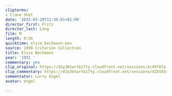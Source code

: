 ```yaml
---
clipterms:
- Crane Shot
date: '2015-03-20T11:36:01+01:00'
director_first: Fritz
director_last: Lang
film: M
length: 0:56
quicktime: elsie_bechmann.mov
source: 1998 Criterion Collection
title: Elsie Bechmann
year: '1931 '
commentary: yes
clip_original: https://d2y36twrtb17ty.cloudfront.net/sessions/2c49f87a-7b60-4727-b9d7-ae31015d3715/1c8fdc9a-eb94-4189-9029-ae31015d3721-42d33aed-1a67-40a3-8c1f-ae31015d5851.mp4
clip_commentary: https://d2y36twrtb17ty.cloudfront.net/sessions/42b585cb-cd3e-4f9e-9f8e-ae31015d2f95/0e0df715-751a-4d70-bd08-ae31015d2f9d-e66ff417-5e9b-4bdf-80d7-ae31015d55e1.mp4
commentator: Larry Engel
avatar: engel

---
```

